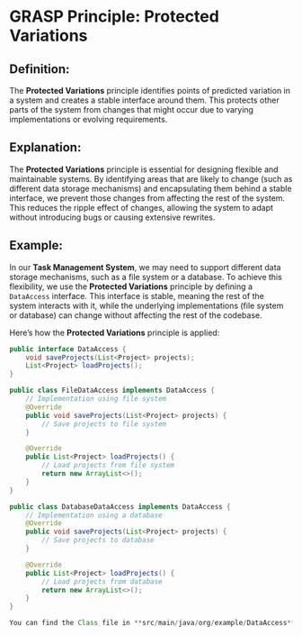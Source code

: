 # GRASP Principle: Protected Variations

## Definition:

The **Protected Variations** principle identifies points of predicted variation in a system and creates a stable interface around them. This protects other parts of the system from changes that might occur due to varying implementations or evolving requirements.

## Explanation:

The **Protected Variations** principle is essential for designing flexible and maintainable systems. By identifying areas that are likely to change (such as different data storage mechanisms) and encapsulating them behind a stable interface, we prevent those changes from affecting the rest of the system. This reduces the ripple effect of changes, allowing the system to adapt without introducing bugs or causing extensive rewrites.

## Example:

In our **Task Management System**, we may need to support different data storage mechanisms, such as a file system or a database. To achieve this flexibility, we use the **Protected Variations** principle by defining a `DataAccess` interface. This interface is stable, meaning the rest of the system interacts with it, while the underlying implementations (file system or database) can change without affecting the rest of the codebase.

Here’s how the **Protected Variations** principle is applied:

```java
public interface DataAccess {
    void saveProjects(List<Project> projects);
    List<Project> loadProjects();
}

public class FileDataAccess implements DataAccess {
    // Implementation using file system
    @Override
    public void saveProjects(List<Project> projects) {
        // Save projects to file system
    }

    @Override
    public List<Project> loadProjects() {
        // Load projects from file system
        return new ArrayList<>();
    }
}

public class DatabaseDataAccess implements DataAccess {
    // Implementation using a database
    @Override
    public void saveProjects(List<Project> projects) {
        // Save projects to database
    }

    @Override
    public List<Project> loadProjects() {
        // Load projects from database
        return new ArrayList<>();
    }
}

You can find the Class file in **src/main/java/org/example/DataAccess** 
